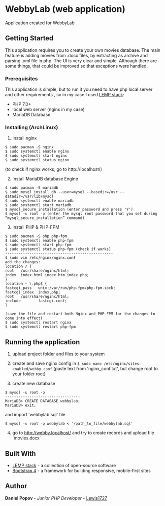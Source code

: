 # WebbyLab (web application)

Application created for WebbyLab

## Getting Started
This application requires you to create your own movies database. The main feature is adding movies from .docx files, by extracting as archive and parsing .xml file in php. The UI is very clear and simple. Although there are some things, that could be improved so that exceptions were handled.

### Prerequisites
This application is simple, but to run it you need to have php local server and other requirements , so in my case I used [LEMP stack](https://www.digitalocean.com/community/tutorials/what-is-lemp):
* PHP 7.0+
* local web server (nginx in my case)
* MariaDB Database

### Installing (ArchLinux)

1. Install nginx
```
$ sudo pacman -S nginx
$ sudo systemctl enable nginx
$ sudo systemctl start nginx
$ sudo systemctl status nginx
```
(to check if nginx works, go to http://localhost/)

2. Install MariaDB database Engine
```
$ sudo pacman -S mariadb
$ sudo mysql_install_db --user=mysql --basedir=/usr --datadir=/var/lib/mysql
$ sudo systemctl enable mariadb
$ sudo systemctl start mariadb
$ mysql_secure_installation (enter password and press 'Y')
$ mysql -u root -p (enter the mysql root password that you set during  “mysql_secure_installation” command)
```

3) Install PHP & PHP-FPM
```
$ sudo pacman -S php php-fpm
$ sudo systemctl enable php-fpm
$ sudo systemctl start php-fpm
$ sudo systemctl status php-fpm (check if works)
-------------------------------------------------
$ sudo vim /etc/nginx/nginx.conf
add the changes: 
location / {
root   /usr/share/nginx/html;
index  index.html index.htm index.php;
}
location ~ \.php$ {
fastcgi_pass   unix:/var/run/php-fpm/php-fpm.sock;
fastcgi_index  index.php;
root   /usr/share/nginx/html;
include        fastcgi.conf;
}

(save the file and restart both Nginx and PHP-FPM for the changes to come into effect)
$ sudo systemctl restart nginx
$ sudo systemctl restart php-fpm
```

## Running the application

1) upload project folder and files to your system

2) create and save nginx config in 
```$ sudo nano /etc/nginx/sites-enabled/webby_conf```
(paste text from 'nginx_conf.txt', but change root to your folder root)

3) create new database 
```
$ mysql -u root -p
----------------------------------
MariaDB> CREATE DATABASE webbylab; 
MariaDB> exit;
```
and import 'webbylab.sql' file 
```
$ mysql -u root -p webbylab < '/path_to_file/webbylab.sql' 
```

4) go to http://webby.localhost/ and try to create records and upload file 'movies.docx'

## Built With

* [LEMP stack](https://www.linuxtechi.com/install-lemp-stack-on-arch-linux/) - a collection of open-source software
* [Bootstrap 4](https://getbootstrap.com/docs/4.0/getting-started/introduction/) - a framework for building responsive, mobile-first sites

## Author

**Daniel Popov** - *Junior PHP Developer* - [Lewis1727](https://github.com/Lewis1727)

